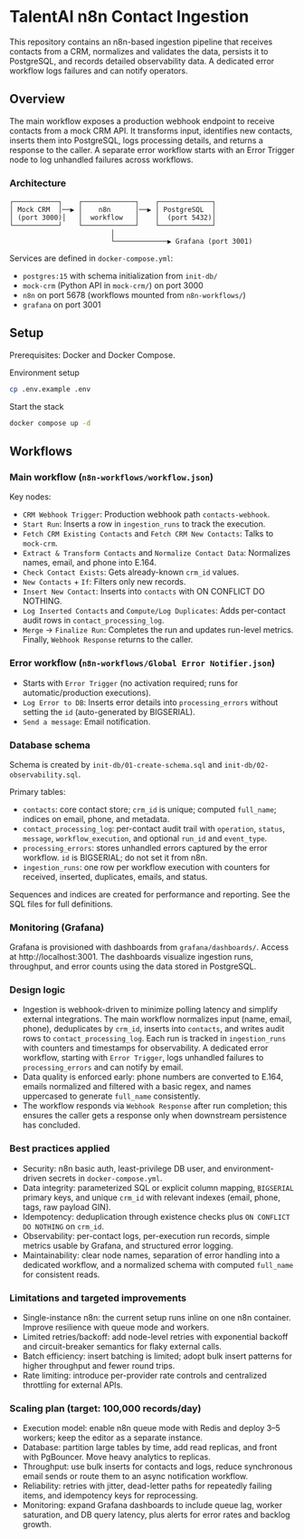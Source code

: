 # TalentAI n8n Contact Ingestion

This repository contains an n8n-based ingestion pipeline that receives contacts from a CRM, normalizes and validates the data, persists it to PostgreSQL, and records detailed observability data. A dedicated error workflow logs failures and can notify operators.

## Overview

The main workflow exposes a production webhook endpoint to receive contacts from a mock CRM API. It transforms input, identifies new contacts, inserts them into PostgreSQL, logs processing details, and returns a response to the caller. A separate error workflow starts with an Error Trigger node to log unhandled failures across workflows.

### Architecture
```
┌───────────┐    ┌─────────────┐    ┌─────────────┐
│ Mock CRM  │──▶ │    n8n      │──▶ │ PostgreSQL  │
│ (port 3000)│   │  workflow   │    │  (port 5432)│
└───────────┘    └─────────────┘    └─────────────┘
                         │
                         └─────────────▶ Grafana (port 3001)
```

Services are defined in `docker-compose.yml`:
- `postgres:15` with schema initialization from `init-db/`
- `mock-crm` (Python API in `mock-crm/`) on port 3000
- `n8n` on port 5678 (workflows mounted from `n8n-workflows/`)
- `grafana` on port 3001

## Setup

Prerequisites: Docker and Docker Compose.

Environment setup
```bash
cp .env.example .env
```

Start the stack
```bash
docker compose up -d
```

## Workflows

### Main workflow (`n8n-workflows/workflow.json`)
Key nodes:
- `CRM Webhook Trigger`: Production webhook path `contacts-webhook`.
- `Start Run`: Inserts a row in `ingestion_runs` to track the execution.
- `Fetch CRM Existing Contacts` and `Fetch CRM New Contacts`: Talks to `mock-crm`.
- `Extract & Transform Contacts` and `Normalize Contact Data`: Normalizes names, email, and phone into E.164.
- `Check Contact Exists`: Gets already-known `crm_id` values.
- `New Contacts` + `If`: Filters only new records.
- `Insert New Contact`: Inserts into `contacts` with ON CONFLICT DO NOTHING.
- `Log Inserted Contacts` and `Compute/Log Duplicates`: Adds per-contact audit rows in `contact_processing_log`.
- `Merge` → `Finalize Run`: Completes the run and updates run-level metrics. Finally, `Webhook Response` returns to the caller.

### Error workflow (`n8n-workflows/Global Error Notifier.json`)
- Starts with `Error Trigger` (no activation required; runs for automatic/production executions).
- `Log Error to DB`: Inserts error details into `processing_errors` without setting the `id` (auto-generated by BIGSERIAL).
- `Send a message`: Email notification.

### Database schema

Schema is created by `init-db/01-create-schema.sql` and `init-db/02-observability.sql`.

Primary tables:
- `contacts`: core contact store; `crm_id` is unique; computed `full_name`; indices on email, phone, and metadata.
- `contact_processing_log`: per-contact audit trail with `operation`, `status`, `message`, `workflow_execution`, and optional `run_id` and `event_type`.
- `processing_errors`: stores unhandled errors captured by the error workflow. `id` is BIGSERIAL; do not set it from n8n.
- `ingestion_runs`: one row per workflow execution with counters for received, inserted, duplicates, emails, and status.

Sequences and indices are created for performance and reporting. See the SQL files for full definitions.

### Monitoring (Grafana)

Grafana is provisioned with dashboards from `grafana/dashboards/`. Access at http://localhost:3001. The dashboards visualize ingestion runs, throughput, and error counts using the data stored in PostgreSQL.

### Design logic

- Ingestion is webhook-driven to minimize polling latency and simplify external integrations. The main workflow normalizes input (name, email, phone), deduplicates by `crm_id`, inserts into `contacts`, and writes audit rows to `contact_processing_log`. Each run is tracked in `ingestion_runs` with counters and timestamps for observability. A dedicated error workflow, starting with `Error Trigger`, logs unhandled failures to `processing_errors` and can notify by email.
- Data quality is enforced early: phone numbers are converted to E.164, emails normalized and filtered with a basic regex, and names uppercased to generate `full_name` consistently.
- The workflow responds via `Webhook Response` after run completion; this ensures the caller gets a response only when downstream persistence has concluded.

### Best practices applied
- Security: n8n basic auth, least-privilege DB user, and environment-driven secrets in `docker-compose.yml`.
- Data integrity: parameterized SQL or explicit column mapping, `BIGSERIAL` primary keys, and unique `crm_id` with relevant indexes (email, phone, tags, raw payload GIN).
- Idempotency: deduplication through existence checks plus `ON CONFLICT DO NOTHING` on `crm_id`.
- Observability: per-contact logs, per-execution run records, simple metrics usable by Grafana, and structured error logging.
- Maintainability: clear node names, separation of error handling into a dedicated workflow, and a normalized schema with computed `full_name` for consistent reads.

### Limitations and targeted improvements
- Single-instance n8n: the current setup runs inline on one n8n container. Improve resilience with queue mode and workers.
- Limited retries/backoff: add node-level retries with exponential backoff and circuit-breaker semantics for flaky external calls.
- Batch efficiency: insert batching is limited; adopt bulk insert patterns for higher throughput and fewer round trips.
- Rate limiting: introduce per-provider rate controls and centralized throttling for external APIs.

### Scaling plan (target: 100,000 records/day)
- Execution model: enable n8n queue mode with Redis and deploy 3–5 workers; keep the editor as a separate instance.
- Database: partition large tables by time, add read replicas, and front with PgBouncer. Move heavy analytics to replicas.
- Throughput: use bulk inserts for contacts and logs, reduce synchronous email sends or route them to an async notification workflow.
- Reliability: retries with jitter, dead-letter paths for repeatedly failing items, and idempotency keys for reprocessing.
- Monitoring: expand Grafana dashboards to include queue lag, worker saturation, and DB query latency, plus alerts for error rates and backlog growth.